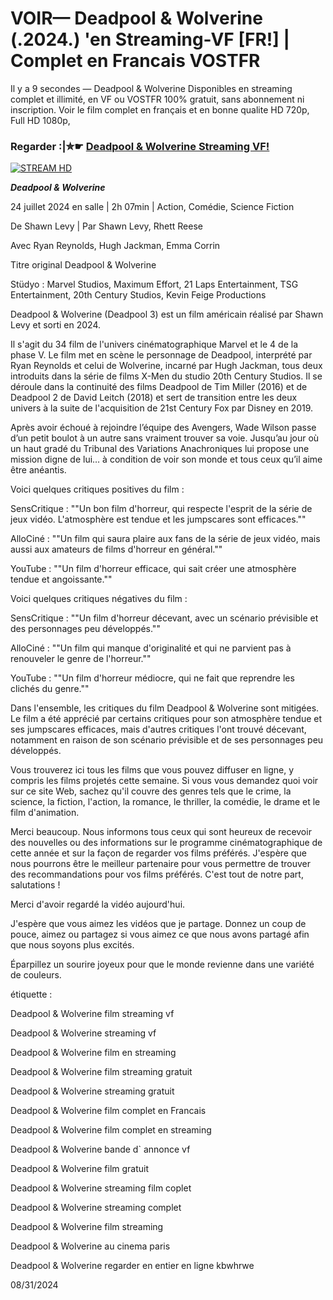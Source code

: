 # VOIR— Deadpool & Wolverine (.2024.) 'en Streaming-VF [FR!] | Complet en Francais VOSTFR

Il y a 9 secondes — Deadpool & Wolverine Disponibles en streaming complet et illimité, en VF ou VOSTFR 100% gratuit, sans abonnement ni inscription. Voir le film complet en français et en bonne qualite HD 720p, Full HD 1080p,

### Regarder :|✮☛ [Deadpool & Wolverine Streaming VF!](https://dmovie.fun/fr/movie/533535/deadpool-wolverine?gthb)

[![STREAM HD](https://i.imgur.com/7W2PGBl.gif)](https://dmovie.fun/fr/movie/533535/deadpool-wolverine?gthb)

***Deadpool & Wolverine***

24 juillet 2024 en salle | 2h 07min | Action, Comédie, Science Fiction

De Shawn Levy | Par Shawn Levy, Rhett Reese

Avec Ryan Reynolds, Hugh Jackman, Emma Corrin

Titre original Deadpool & Wolverine

Stüdyo : Marvel Studios, Maximum Effort, 21 Laps Entertainment, TSG Entertainment, 20th Century Studios, Kevin Feige Productions

Deadpool & Wolverine (Deadpool 3) est un film américain réalisé par Shawn Levy et sorti en 2024.

Il s'agit du 34 film de l'univers cinématographique Marvel et le 4 de la phase V. Le film met en scène le personnage de Deadpool, interprété par Ryan Reynolds et celui de Wolverine, incarné par Hugh Jackman, tous deux introduits dans la série de films X-Men du studio 20th Century Studios. Il se déroule dans la continuité des films Deadpool de Tim Miller (2016) et de Deadpool 2 de David Leitch (2018) et sert de transition entre les deux univers à la suite de l'acquisition de 21st Century Fox par Disney en 2019.

Après avoir échoué à rejoindre l’équipe des Avengers, Wade Wilson passe d’un petit boulot à un autre sans vraiment trouver sa voie. Jusqu’au jour où un haut gradé du Tribunal des Variations Anachroniques lui propose une mission digne de lui… à condition de voir son monde et tous ceux qu’il aime être anéantis.

Voici quelques critiques positives du film :

SensCritique : ""Un bon film d'horreur, qui respecte l'esprit de la série de jeux vidéo. L'atmosphère est tendue et les jumpscares sont efficaces.""

AlloCiné : ""Un film qui saura plaire aux fans de la série de jeux vidéo, mais aussi aux amateurs de films d'horreur en général.""

YouTube : ""Un film d'horreur efficace, qui sait créer une atmosphère tendue et angoissante.""

Voici quelques critiques négatives du film :

SensCritique : ""Un film d'horreur décevant, avec un scénario prévisible et des personnages peu développés.""

AlloCiné : ""Un film qui manque d'originalité et qui ne parvient pas à renouveler le genre de l'horreur.""

YouTube : ""Un film d'horreur médiocre, qui ne fait que reprendre les clichés du genre.""

Dans l'ensemble, les critiques du film Deadpool & Wolverine sont mitigées. Le film a été apprécié par certains critiques pour son atmosphère tendue et ses jumpscares efficaces, mais d'autres critiques l'ont trouvé décevant, notamment en raison de son scénario prévisible et de ses personnages peu développés.

Vous trouverez ici tous les films que vous pouvez diffuser en ligne, y compris les films projetés cette semaine. Si vous vous demandez quoi voir sur ce site Web, sachez qu'il couvre des genres tels que le crime, la science, la fiction, l'action, la romance, le thriller, la comédie, le drame et le film d'animation.

Merci beaucoup. Nous informons tous ceux qui sont heureux de recevoir des nouvelles ou des informations sur le programme cinématographique de cette année et sur la façon de regarder vos films préférés. J'espère que nous pourrons être le meilleur partenaire pour vous permettre de trouver des recommandations pour vos films préférés. C'est tout de notre part, salutations !

Merci d'avoir regardé la vidéo aujourd'hui.

J'espère que vous aimez les vidéos que je partage. Donnez un coup de pouce, aimez ou partagez si vous aimez ce que nous avons partagé afin que nous soyons plus excités.

Éparpillez un sourire joyeux pour que le monde revienne dans une variété de couleurs.

étiquette :

Deadpool & Wolverine film streaming vf

Deadpool & Wolverine streaming vf

Deadpool & Wolverine film en streaming

Deadpool & Wolverine film streaming gratuit

Deadpool & Wolverine streaming gratuit

Deadpool & Wolverine film complet en Francais

Deadpool & Wolverine film complet en streaming

Deadpool & Wolverine bande d` annonce vf

Deadpool & Wolverine film gratuit

Deadpool & Wolverine streaming film coplet

Deadpool & Wolverine streaming complet

Deadpool & Wolverine film streaming

Deadpool & Wolverine au cinema paris

Deadpool & Wolverine regarder en entier en ligne kbwhrwe

08/31/2024
